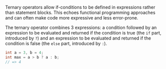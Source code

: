 Ternary operators allow if-conditions to be defined in expressions rather than statement blocks. This echoes functional programming approaches and can often make code more expressive and less error-prone.

The ternary operator combines 3 expressions: a condition followed by an expression to be evaluated and returned if the condition is true (the `if` part, introduced by `?`) and an expression to be evaluated and returned if the condition is false (the `else` part, introduced by `:`).

```csharp
int a = 3, b = 4;
int max = a > b ? a : b;
// => 4
```